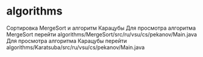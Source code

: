 # algorithms
Сортировка MergeSort и алгоритм Карацубы 
Для просмотра алгоритма MergeSort перейти algorithms/MergeSort/src/ru/vsu/cs/pekanov/Main.java 
Для просмотра алгоритма Карацубы перейти algorithms/Karatsuba/src/ru/vsu/cs/pekanov/Main.java 
